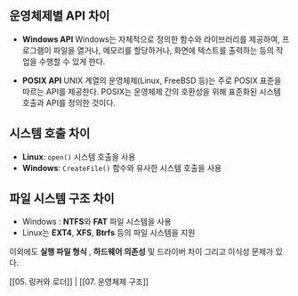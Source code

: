 
## 운영체제별 **API** 차이

- **Windows API**
	Windows는 자체적으로 정의한 함수와 라이브러리를 제공하여, 프로그램이 파일을 열거나, 메모리를 할당하거나, 화면에 텍스트를 출력하는 등의 작업을 수행할 수 있게 한다.

- **POSIX API**
	UNIX 계열의 운영체제(Linux, FreeBSD 등)는 주로 POSIX 표준을 따르는 API를 제공한다. 
	POSIX는 운영체제 간의 호환성을 위해 표준화된 시스템 호출과 API를 정의한 것이다.

## 시스템 호출 차이

- **Linux**: `open()` 시스템 호출을 사용
- **Windows**: `CreateFile()` 함수와 유사한 시스템 호출을 사용

## **파일 시스템 구조** 차이

- Windows : **NTFS**와 **FAT** 파일 시스템을 사용
- Linux는 **EXT4**, **XFS**, **Btrfs** 등의 파일 시스템을 지원

이외에도 **실행 파일 형식** , **하드웨어 의존성** 및 드라이버 차이 그리고 이식성 문제가 있다.

[[05. 링커와 로더]]  | [[07. 운영체제 구조]]